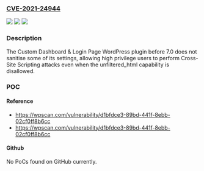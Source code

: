 ### [CVE-2021-24944](https://cve.mitre.org/cgi-bin/cvename.cgi?name=CVE-2021-24944)
![](https://img.shields.io/static/v1?label=Product&message=Custom%20Dashboard%20%26%20Login%20Page%20%E2%80%93%20AGCA&color=blue)
![](https://img.shields.io/static/v1?label=Version&message=7.0%3C%207.0%20&color=brighgreen)
![](https://img.shields.io/static/v1?label=Vulnerability&message=CWE-79%20Cross-site%20Scripting%20(XSS)&color=brighgreen)

### Description

The Custom Dashboard & Login Page WordPress plugin before 7.0 does not sanitise some of its settings, allowing high privilege users to perform Cross-Site Scripting attacks even when the unfiltered_html capability is disallowed.

### POC

#### Reference
- https://wpscan.com/vulnerability/d1bfdce3-89bd-441f-8ebb-02cf0ff8b6cc
- https://wpscan.com/vulnerability/d1bfdce3-89bd-441f-8ebb-02cf0ff8b6cc

#### Github
No PoCs found on GitHub currently.

